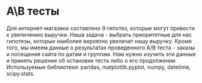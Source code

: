 # А\В тесты
Для интернет-магазина составлено 9 гипотез, которые могут привести к увеличению выручки. Наша задача - выбрать приоритетные для нас гипотезы, которые наиболее вероятно увеличат нашу выручку. Кроме того, мы имеем данные о результатах проведенного А/В теста - заказы и посещения сайта по датам и группам. Нам нужно изучить эти данные и принять решение об остановке теста либо о его продолжении.
Используемые библиотеки: pandas, matplotlib.pyplot, numpy, datetime, scipy.stats.


